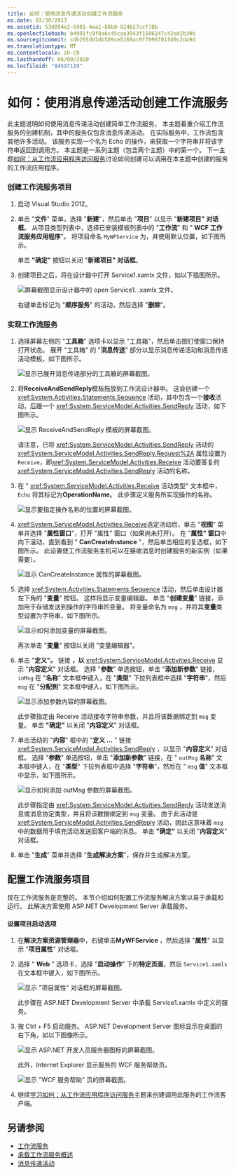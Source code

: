 ```yaml
---
title: 如何：使用消息传递活动创建工作流服务
ms.date: 03/30/2017
ms.assetid: 53d094e2-6901-4aa1-88b8-024b27ccf78b
ms.openlocfilehash: b4991fc9f8a6c45cae3943f1506247c42ed2b30b
ms.sourcegitcommit: cdb295dd1db589ce5169ac9ff096f01fd0c2da9d
ms.translationtype: MT
ms.contentlocale: zh-CN
ms.lasthandoff: 06/09/2020
ms.locfileid: "84597119"
---
```

# <a name="how-to-create-a-workflow-service-with-messaging-activities"></a>如何：使用消息传递活动创建工作流服务
此主题说明如何使用消息传递活动创建简单工作流服务， 本主题着重介绍工作流服务的创建机制，其中的服务仅包含消息传递活动。 在实际服务中，工作流包含其他许多活动。 该服务实现一个名为 Echo 的操作，来获取一个字符串并将该字符串返回到调用方。 本主题是一系列主题（包含两个主题）中的第一个。 下一主题[如何：从工作流应用程序访问服务](how-to-access-a-service-from-a-workflow-application.md)讨论如何创建可以调用在本主题中创建的服务的工作流应用程序。  
  
### <a name="to-create-a-workflow-service-project"></a>创建工作流服务项目  
  
1. 启动 Visual Studio 2012。  
  
2. 单击 "**文件**" 菜单，选择 "**新建**"，然后单击 "**项目**" 以显示 "**新建项目" 对话框**。 从项目类型列表中，选择已安装模板列表中的 "**工作流**" 和 " **WCF 工作流服务应用程序**"。 将项目命名 `MyWFService` 为，并使用默认位置，如下图所示。  
  
     单击 **"确定"** 按钮以关闭 "**新建项目" 对话框**。  
  
3. 创建项目之后，将在设计器中打开 Service1.xamlx 文件，如以下插图所示。  
  
     ![屏幕截图显示设计器中的 open Service1. .xamlx 文件。](./media/how-to-create-a-workflow-service-with-messaging-activities/default-workflow-service.jpg)  
  
     右键单击标记为 "**顺序服务**" 的活动，然后选择 "**删除**"。  
  
### <a name="to-implement-the-workflow-service"></a>实现工作流服务  
  
1. 选择屏幕左侧的 "**工具箱**" 选项卡以显示 "工具箱"，然后单击图钉使窗口保持打开状态。 展开 "工具箱" 的 "**消息传送**" 部分以显示消息传递活动和消息传递活动模板，如下图所示。  
  
     ![显示已展开消息传递部分的工具箱的屏幕截图。](./media/how-to-create-a-workflow-service-with-messaging-activities/toolbox-messaging-section.jpg)  
  
2. 将**ReceiveAndSendReply**模板拖放到工作流设计器中。 这会创建一个 <xref:System.Activities.Statements.Sequence> 活动，其中包含一个**接收**活动，后跟一个 <xref:System.ServiceModel.Activities.SendReply> 活动，如下图所示。  
  
     ![显示 ReceiveAndSendReply 模板的屏幕截图。](./media/how-to-create-a-workflow-service-with-messaging-activities/receiveandsendreply-template.jpg)  
  
     请注意，已将 <xref:System.ServiceModel.Activities.SendReply> 活动的<xref:System.ServiceModel.Activities.SendReply.Request%2A> 属性设置为 `Receive`，即<xref:System.ServiceModel.Activities.Receive> 活动要答复的<xref:System.ServiceModel.Activities.SendReply> 活动的名称。  
  
3. 在 " <xref:System.ServiceModel.Activities.Receive> 活动类型" 文本框中， `Echo` 将其标记为**OperationName**。 此步骤定义服务所实现操作的名称。  
  
     ![显示要指定操作名称的位置的屏幕截图。](./media/how-to-create-a-workflow-service-with-messaging-activities/define-operation-name.jpg)  
  
4. <xref:System.ServiceModel.Activities.Receive>选定活动后，单击 "**视图**" 菜单并选择 "**属性窗口**"，打开 "属性" 窗口（如果尚未打开）。 在 "**属性" 窗口**中向下滚动，直到看到 " **CanCreateInstance** "，然后单击相应的复选框，如下图所示。 此设置使工作流服务主机可以在接收消息时创建服务的新实例（如果需要）。  
  
     ![显示 CanCreateInstance 属性的屏幕截图。](./media/how-to-create-a-workflow-service-with-messaging-activities/cancreateinstance-property.jpg)  
  
5. 选择 <xref:System.Activities.Statements.Sequence> 活动，然后单击设计器左下角的 "**变量**" 按钮。 这样将显示变量编辑器。 单击 "**创建变量**" 链接，添加用于存储发送到操作的字符串的变量。 将变量命名为 `msg` ，并将其**变量**类型设置为字符串，如下图所示。  
  
     ![显示如何添加变量的屏幕截图。](./media/how-to-create-a-workflow-service-with-messaging-activities/add-variable-msg-string.jpg)  
  
     再次单击 "**变量**" 按钮以关闭 "变量编辑器"。  
  
6. 单击 "**定义"。** 链接 **，以** <xref:System.ServiceModel.Activities.Receive> 显示 "**内容定义**" 对话框。 选择 "**参数**" 单选按钮，单击 "**添加新参数**" 链接， `inMsg` 在 "**名称**" 文本框中键入，在 "**类型**" 下拉列表框中选择 "**字符串**"，然后 `msg` 在 "**分配到**" 文本框中键入，如下图所示。  
  
     ![显示添加参数内容的屏幕截图。](./media/how-to-create-a-workflow-service-with-messaging-activities/adding-parameters-content.jpg)  
  
     此步骤指定由 Receive 活动接收字符串参数，并且将该数据绑定到 `msg` 变量。 单击 **"确定"** 以关闭 "**内容定义**" 对话框。  
  
7. 单击活动的 "**内容**" 框中的 "**定义 ...** " 链接 <xref:System.ServiceModel.Activities.SendReply> ，以显示 "**内容定义**" 对话框。 选择 "**参数**" 单选按钮，单击 "**添加新参数**" 链接，在 " `outMsg` **名称**" 文本框中键入，在 "**类型**" 下拉列表框中选择 "**字符串**"，然后在 " `msg` **值**" 文本框中显示，如下图所示。  
  
     ![显示如何添加 outMsg 参数的屏幕截图。](./media/how-to-create-a-workflow-service-with-messaging-activities/outmsg-parameters-content.jpg)  
  
     此步骤指定由 <xref:System.ServiceModel.Activities.SendReply> 活动发送消息或消息协定类型，并且将该数据绑定到 `msg` 变量。 由于此活动是 <xref:System.ServiceModel.Activities.SendReply> 活动，因此这意味着 `msg` 中的数据用于填充活动发送回客户端的消息。 单击 **"确定"** 以关闭 "**内容定义**" 对话框。  
  
8. 单击 "**生成**" 菜单并选择 "**生成解决方案**"，保存并生成解决方案。  
  
## <a name="configure-the-workflow-service-project"></a>配置工作流服务项目  
 现在工作流服务是完整的。 本节介绍如何配置工作流服务解决方案以易于承载和运行。 此解决方案使用 ASP.NET Development Server 承载服务。  
  
#### <a name="to-set-project-start-up-options"></a>设置项目启动选项  
  
1. 在**解决方案资源管理器**中，右键单击**MyWFService** ，然后选择 "**属性**" 以显示 "**项目属性**" 对话框。  
  
2. 选择 " **Web** " 选项卡，选择 "**启动操作**" 下的**特定页面**，然后 `Service1.xamlx` 在文本框中键入，如下图所示。  
  
     ![显示 "项目属性" 对话框的屏幕截图。](./media/how-to-create-a-workflow-service-with-messaging-activities/project-properties-dialog.jpg)  
  
     此步骤在 ASP.NET Development Server 中承载 Service1.xamlx 中定义的服务。  
  
3. 按 Ctrl + F5 启动服务。 ASP.NET Development Server 图标显示在桌面的右下角，如以下图像所示。  
  
     ![显示 ASP.NET 开发人员服务器图标的屏幕截图。](./media/how-to-create-a-workflow-service-with-messaging-activities/asp-net-dev-server-icon.jpg)  
  
     此外，Internet Explorer 显示服务的 WCF 服务帮助页。  
  
     ![显示 "WCF 服务帮助" 页的屏幕截图。](./media/how-to-create-a-workflow-service-with-messaging-activities/wcf-service-help-page.jpg)  
  
4. 继续[学习如何：从工作流应用程序访问服务](how-to-access-a-service-from-a-workflow-application.md)主题来创建调用此服务的工作流客户端。  
  
## <a name="see-also"></a>另请参阅

- [工作流服务](workflow-services.md)
- [承载工作流服务概述](hosting-workflow-services-overview.md)
- [消息传递活动](messaging-activities.md)
